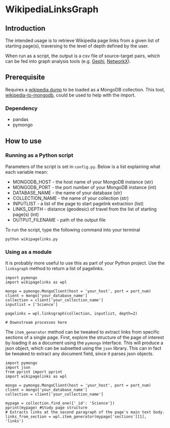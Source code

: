 # WikipediaLinksGraph

## Introduction
The intended usage is to retrieve Wikipedia page links from a given list of starting page(s), traversing to the level of depth defined by the user.

When run as a script, the output is a csv file of source-target pairs, which can be fed into graph analysis tools (e.g. [Gephi](https://gephi.org), [NetworkX](https://networkx.github.io)).

## Prerequisite
Requires a [wikipedia dump](https://dumps.wikimedia.org) to be loaded as a MongoDB collection. This tool, [wikipedia-to-mongodb](https://www.npmjs.com/package/wikipedia-to-mongodb), could be used to help with the import.

### Dependency
- pandas
- pymongo

## How to use
### Running as a Python script
Parameters of the script is set in `config.py`. Below is a list explaining what each variable mean:
- MONGODB_HOST - the host name of your MongoDB instance (str)
- MONGODB_PORT - the port number of your MongoDB instance (int)
- DATABASE_NAME - the name of your database (str)
- COLLECTION_NAME - the name of your collection (str)
- INPUTLIST - a list of the page to start pagelink extraction (list)
- LINKS_DEPTH - distance (geodesic) of travel from the list of starting page(s) (int)
- OUTPUT_FILENAME - path of the output file

To run the script, type the following command into your terminal

```
python wikipagelinks.py
```

### Using as a module
It is probably more useful to use this as part of your Python project. Use the `linksgraph` method to return a list of pagelinks.

```
import pymongo
import wikipagelinks as wpl

mongo = pymongo.MongoClient(host = 'your_host', port = port_num)
client = mongo['your_database_name']
collection = client['your_collection_name']
inputlist = ['Science']

pagelinks = wpl.linksgraph(collection, inputlist, depth=2)

# Downstream processes here
```

The `item_generator` method can be tweaked to extract links from specific sections of a single page. 
First, explore the structure of the page of interest by loading it as a document using the `pymongo` interface.
This will produce a json object, which can be subsetted using the `json` library.
This can in fact be tweaked to extract any document field, since it parses json objects.

```
import pymongo
import json
from pprint import pprint
import wikipagelinks as wpl

mongo = pymongo.MongoClient(host = 'your_host', port = port_num)
client = mongo['your_database_name']
collection = client['your_collection_name']

mypage = collection.find_one({'_id': 'Science'})
pprint(mypage) #Study page structure
# Extracts links at the second paragraph of the page's main text body.
links_from_section = wpl.item_generator(mypage['sections'][1], 'links')
```
